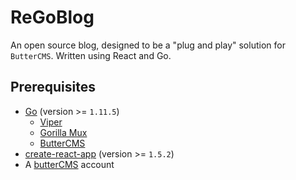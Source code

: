 # ReGoBlog
An open source blog, designed to be a "plug and play" solution for `ButterCMS`. Written using React and Go. 

## Prerequisites
- [Go](https://golang.org/pkg/) (version >= `1.11.5`)
  - [Viper](https://github.com/spf13/viper)
  - [Gorilla Mux](https://github.com/gorilla/mux)
  - [ButterCMS](https://github.com/buttercms/buttercms-go)
- [create-react-app](https://facebook.github.io/create-react-app/) (version >= `1.5.2`)
- A [butterCMS](https://buttercms.com/) account

